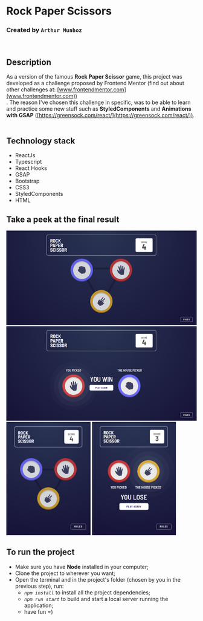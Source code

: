 # Rock Paper Scissors
### Created by `Arthur Munhoz`
<br>

## Description
As a version of the famous <b>Rock Paper Scissor</b> game, this project was developed as a challenge proposed by Frontend Mentor (find out about other challenges at: [www.frontendmentor.com](www.frontendmentor.com))<br>.
The reason I've chosen this challenge in specific, was to be able to learn and practice some new stuff such as <b>StyledComponents</b> and <b>Animations with GSAP</b> ([https://greensock.com/react/](https://greensock.com/react/)).
<br><br>

## Technology stack
- ReactJs
- Typescript
- React Hooks
- GSAP
- Bootstrap
- CSS3
- StyledComponents
- HTML

## Take a peek at the final result
<img height="250px" src="./screenshots/gameStart.png" alt="game beggining"><img>
<br>
<img height="250px" src="./screenshots/gameResult.png" alt="game result"><img>
<br>
<img height="300px" src="./screenshots/gameStartSmall.png"><img>
<img height="300px" src="./screenshots/gameResultSmall.png"><img>
## To run the project

- Make sure you have <b>Node</b> installed in your computer;
- Clone the project to wherever you want;
- Open the terminal and in the project's folder (chosen by you in the previous step), run: 
    - <i>`npm install`</i> to install all the project dependencies;
    - <i>`npm run start`</i> to build and start a local server running the application;
    - have fun =)